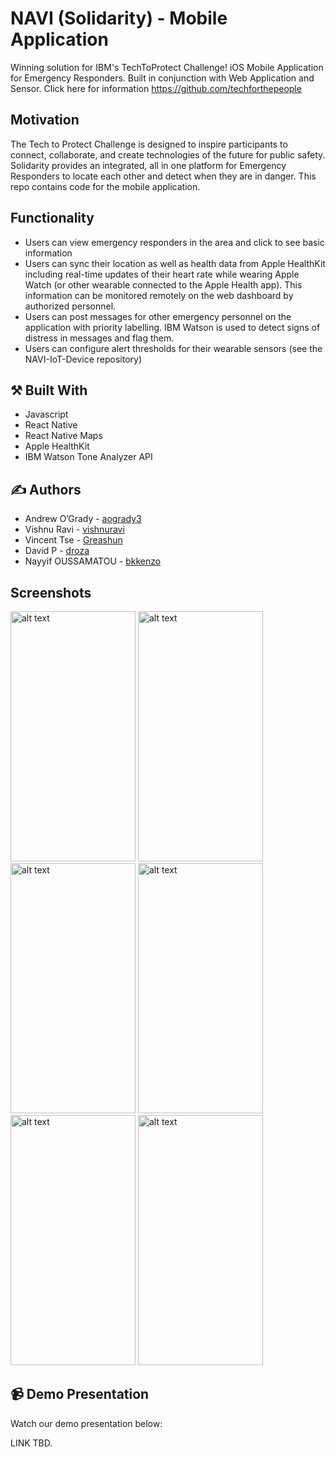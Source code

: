 #  NAVI (Solidarity) - Mobile Application

Winning solution for IBM's TechToProtect Challenge! iOS Mobile Application for Emergency Responders. Built in conjunction with Web Application and Sensor. Click here for information https://github.com/techforthepeople

## Motivation

The Tech to Protect Challenge is designed to inspire participants to connect, collaborate, and create technologies of the future for public safety. Solidarity provides an integrated, all in one platform for Emergency Responders to locate each other and detect when they are in danger. This repo contains code for the mobile application.

## Functionality

* Users can view emergency responders in the area and click to see basic information
* Users can sync their location as well as health data from Apple HealthKit including real-time updates of their heart rate while wearing Apple Watch (or other wearable connected to the Apple Health app). This information can be monitored remotely on the web dashboard by authorized personnel.
* Users can post messages for other emergency personnel on the application with priority labelling. IBM Watson is used to detect signs of distress in messages and flag them.
* Users can configure alert thresholds for their wearable sensors (see the NAVI-IoT-Device repository)

## :hammer_and_pick: Built With

* Javascript
* React Native
* React Native Maps
* Apple HealthKit
* IBM Watson Tone Analyzer API

## :writing_hand: Authors

* Andrew O’Grady - [aogrady3](https://github.com/aogrady3)
* Vishnu Ravi - [vishnuravi](https://github.com/vishnuravi)
* Vincent Tse - [Greashun](https://github.com/Greashun)
* David P - [droza](https://github.com/droza)
* Nayyif OUSSAMATOU - [bkkenzo](https://github.com/bkkenzo)

## Screenshots

<img src="https://user-images.githubusercontent.com/36509646/68819446-03448e00-0656-11ea-805d-8a4a2bd580df.png" alt="alt text" width="200" height="400"> <img src="https://user-images.githubusercontent.com/36509646/68819496-1fe0c600-0656-11ea-8e70-0899c3261d3a.png" alt="alt text" width="200" height="400"> <img src="https://user-images.githubusercontent.com/36509646/68819522-3424c300-0656-11ea-9305-80a50982b26a.png" alt="alt text" width="200" height="400"> 
<img src="https://user-images.githubusercontent.com/1212163/68947352-3e90ab00-0783-11ea-846c-e20fb3cae137.png" alt="alt text" width="200" height="400">
<img src="https://user-images.githubusercontent.com/36509646/68819549-47379300-0656-11ea-9df7-1d8a75d6f1e6.png" alt="alt text" width="200" height="400"> <img src="https://user-images.githubusercontent.com/1212163/68947284-13a65700-0783-11ea-9ffb-50f766aecb89.png" alt="alt text" width="200" height="400">


## :video_camera: Demo Presentation

Watch our demo presentation below:

LINK TBD.
